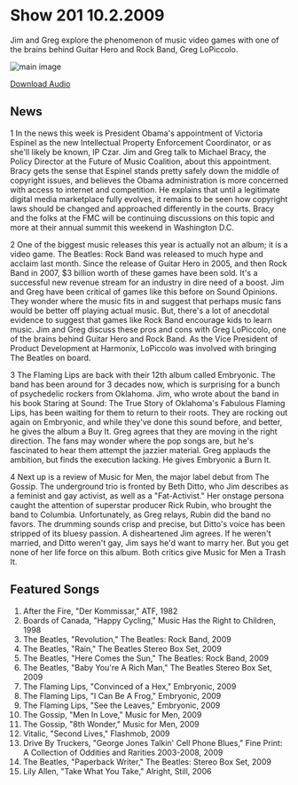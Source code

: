 # Show 201 10.2.2009
Jim and Greg explore the phenomenon of music video games with one of the brains behind Guitar Hero and Rock Band, Greg LoPiccolo.

![main image](http://www.soundopinions.org/images/2009/rockband.jpg)

[Download Audio](http://audio.soundopinions.org/streams/2009/10/so_20091002.m3u)

## News
1 In the news this week is President Obama's appointment of Victoria Espinel as the new Intellectual Property Enforcement Coordinator, or as she'll likely be known, IP Czar. Jim and Greg talk to Michael Bracy, the Policy Director at the Future of Music Coalition, about this appointment. Bracy gets the sense that Espinel stands pretty safely down the middle of copyright issues, and believes the Obama administration is more concerned with access to internet and competition. He explains that until a legitimate digital media marketplace fully evolves, it remains to be seen how copyright laws should be changed and approached differently in the courts. Bracy and the folks at the FMC will be continuing discussions on this topic and more at their annual summit this weekend in Washington D.C.

2 One of the biggest music releases this year is actually not an album; it is a video game. The Beatles: Rock Band was released to much hype and acclaim last month. Since the release of Guitar Hero in 2005, and then Rock Band in 2007, $3 billion worth of these games have been sold. It's a successful new revenue stream for an industry in dire need of a boost. Jim and Greg have been critical of games like this before on Sound Opinions. They wonder where the music fits in and suggest that perhaps music fans would be better off playing actual music. But, there's a lot of anecdotal evidence to suggest that games like Rock Band encourage kids to learn music. Jim and Greg discuss these pros and cons with Greg LoPiccolo, one of the brains behind Guitar Hero and Rock Band. As the Vice President of Product Development at Harmonix, LoPiccolo was involved with bringing The Beatles on board.

3 The Flaming Lips are back with their 12th album called Embryonic. The band has been around for 3 decades now, which is surprising for a bunch of psychedelic rockers from Oklahoma. Jim, who wrote about the band in his book Staring at Sound: The True Story of Oklahoma's Fabulous Flaming Lips, has been waiting for them to return to their roots. They are rocking out again on Embryonic, and while they've done this sound before, and better, he gives the album a Buy It. Greg agrees that they are moving in the right direction. The fans may wonder where the pop songs are, but he's fascinated to hear them attempt the jazzier material. Greg applauds the ambition, but finds the execution lacking. He gives Embryonic a Burn It.

4 Next up is a review of Music for Men, the major label debut from The Gossip. The underground trio is fronted by Beth Ditto, who Jim describes as a feminist and gay activist, as well as a "Fat-Activist." Her onstage persona caught the attention of superstar producer Rick Rubin, who brought the band to Columbia. Unfortunately, as Greg relays, Rubin did the band no favors. The drumming sounds crisp and precise, but Ditto's voice has been stripped of its bluesy passion. A disheartened Jim agrees. If he weren't married, and Ditto weren't gay, Jim says he'd want to marry her. But you get none of her life force on this album. Both critics give Music for Men a Trash It.

## Featured Songs
1. After the Fire, "Der Kommissar," ATF, 1982
2. Boards of Canada, "Happy Cycling," Music Has the Right to Children, 1998
3. The Beatles, "Revolution," The Beatles: Rock Band, 2009
4. The Beatles, "Rain," The Beatles Stereo Box Set, 2009
5. The Beatles, "Here Comes the Sun," The Beatles: Rock Band, 2009
6. The Beatles, "Baby You're A Rich Man," The Beatles Stereo Box Set, 2009
7. The Flaming Lips, "Convinced of a Hex," Embryonic, 2009
8. The Flaming Lips, "I Can Be A Frog," Embryonic, 2009
9. The Flaming Lips, "See the Leaves," Embryonic, 2009
10. The Gossip, "Men In Love," Music for Men, 2009
11. The Gossip, "8th Wonder," Music for Men, 2009
12. Vitalic, "Second Lives," Flashmob, 2009
13. Drive By Truckers, "George Jones Talkin' Cell Phone Blues," Fine Print: A Collection of Oddities and Rarities 2003-2008, 2009
14. The Beatles, "Paperback Writer," The Beatles: Stereo Box Set, 2009
15. Lily Allen, "Take What You Take," Alright, Still, 2006
